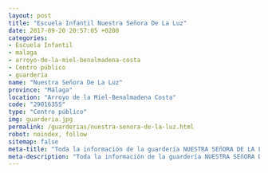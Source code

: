 ```yaml
---
layout: post
title: "Escuela Infantil Nuestra Señora De La Luz"
date: 2017-09-20 20:57:05 +0200
categories:
- Escuela Infantil
- malaga
- arroyo-de-la-miel-benalmadena-costa
- Centro público
- guarderia
name: "Nuestra Señora De La Luz"
province: "Málaga"
location: "Arroyo de la Miel-Benalmadena Costa"
code: "29016355"
type: "Centro público"
img: guarderia.jpg
permalink: /guarderias/nuestra-senora-de-la-luz.html
robot: noindex, follow
sitemap: false
meta-title: "Toda la información de la guardería NUESTRA SEñORA DE LA LUZ"
meta-description: "Toda la información de la guardería NUESTRA SEñORA DE LA LUZ"
---
```

